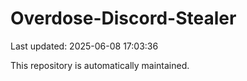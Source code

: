 # Overdose-Discord-Stealer

Last updated: 2025-06-08 17:03:36

This repository is automatically maintained.
